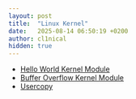 ```yaml
---
layout: post
title:  "Linux Kernel"
date:   2025-08-14 06:50:19 +0200
author: cl1nical
hidden: true
---
```

- [Hello World Kernel Module](/2025/08/14/hello-world-kernel-module.html)<br>
- [Buffer Overflow Kernel Module](/2025/09/18/bof-kernel-module.html)<br>
- [Usercopy](/2025/08/15/usercopy.html)<br>